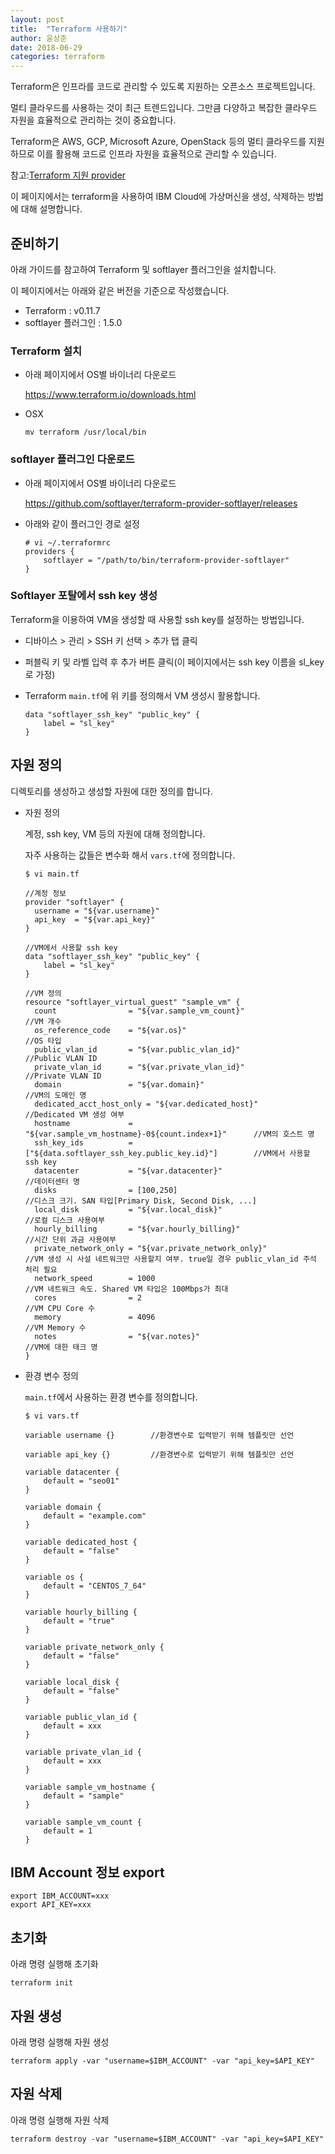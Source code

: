 ```yaml
---
layout: post
title:  "Terraform 사용하기"
author: 윤상준
date: 2018-06-29
categories: terraform
---
```


Terraform은 인프라를 코드로 관리할 수 있도록 지원하는 오픈소스 프로젝트입니다.

멀티 클라우드를 사용하는 것이 최근 트렌드입니다. 그만큼 다양하고 복잡한 클라우드 자원을 효율적으로 관리하는 것이 중요합니다.

Terraform은 AWS, GCP, Microsoft Azure, OpenStack 등의 멀티 클라우드를 지원하므로 이를 활용해 코드로 인프라 자원을 효율적으로 관리할 수 있습니다.

참고:[Terraform 지원 provider](https://www.terraform.io/docs/providers/index.html)

이 페이지에서는 terraform을 사용하여 IBM Cloud에 가상머신을 생성, 삭제하는 방법에 대해 설명합니다.

## 준비하기

아래 가이드를 참고하여 Terraform 및 softlayer 플러그인을 설치합니다.

이 페이지에서는 아래와 같은 버전을 기준으로 작성했습니다.

- Terraform : v0.11.7
- softlayer 플러그인 : 1.5.0

### Terraform 설치

- 아래 페이지에서 OS별 바이너리 다운로드

    https://www.terraform.io/downloads.html

- OSX

    ```
    mv terraform /usr/local/bin
    ```

### softlayer 플러그인 다운로드

- 아래 페이지에서 OS별 바이너리 다운로드

    https://github.com/softlayer/terraform-provider-softlayer/releases

- 아래와 같이 플러그인 경로 설정

    ```
    # vi ~/.terraformrc
    providers {
        softlayer = "/path/to/bin/terraform-provider-softlayer"
    }
    ```

### Softlayer 포탈에서 ssh key 생성

Terraform을 이용하여 VM을 생성할 때 사용할 ssh key를 설정하는 방법입니다.

- 디바이스 > 관리 > SSH 키 선택 > 추가 탭 클릭

- 퍼블릭 키 및 라벨 입력 후 추가 버튼 클릭(이 페이지에서는 ssh key 이름을 sl_key로 가정)

- Terraform `main.tf`에 위 키를 정의해서 VM 생성시 활용합니다.

    ```
    data "softlayer_ssh_key" "public_key" {
        label = "sl_key"
    }
    ```

## 자원 정의

디렉토리를 생성하고 생성할 자원에 대한 정의를 합니다.

- 자원 정의

    계정, ssh key, VM 등의 자원에 대해 정의합니다.

    자주 사용하는 값들은 변수화 해서 `vars.tf`에 정의합니다.

    ```
    $ vi main.tf

    //계정 정보
    provider "softlayer" {
      username = "${var.username}"
      api_key  = "${var.api_key}"
    }

    //VM에서 사용할 ssh key
    data "softlayer_ssh_key" "public_key" {
        label = "sl_key"
    }

    //VM 정의
    resource "softlayer_virtual_guest" "sample_vm" {
      count                = "${var.sample_vm_count}"                           //VM 개수
      os_reference_code    = "${var.os}"                                        //OS 타입
      public_vlan_id       = "${var.public_vlan_id}"                            //Public VLAN ID
      private_vlan_id      = "${var.private_vlan_id}"                           //Private VLAN ID
      domain               = "${var.domain}"                                    //VM의 도메인 명
      dedicated_acct_host_only = "${var.dedicated_host}"                        //Dedicated VM 생성 여부
      hostname             = "${var.sample_vm_hostname}-0${count.index+1}"      //VM의 호스트 명
      ssh_key_ids          = ["${data.softlayer_ssh_key.public_key.id}"]        //VM에서 사용할 ssh key
      datacenter           = "${var.datacenter}"                                //데이터센터 명
      disks                = [100,250]                                          //디스크 크기. SAN 타입[Primary Disk, Second Disk, ...]
      local_disk           = "${var.local_disk}"                                //로컬 디스크 사용여부
      hourly_billing       = "${var.hourly_billing}"                            //시간 단위 과금 사용여부
      private_network_only = "${var.private_network_only}"                      //VM 생성 시 사설 네트워크만 사용할지 여부. true일 경우 public_vlan_id 주석 처리 필요
      network_speed        = 1000                                               //VM 네트워크 속도. Shared VM 타입은 100Mbps가 최대
      cores                = 2                                                  //VM CPU Core 수
      memory               = 4096                                               //VM Memory 수
      notes                = "${var.notes}"                                     //VM에 대한 태크 명
    }
    ```

- 환경 변수 정의

    `main.tf`에서 사용하는 환경 변수를 정의합니다.

    ```
    $ vi vars.tf

    variable username {}        //환경변수로 입력받기 위해 템플릿만 선언

    variable api_key {}         //환경변수로 입력받기 위해 템플릿만 선언

    variable datacenter {
        default = "seo01"
    }

    variable domain {
        default = "example.com"
    }

    variable dedicated_host {
        default = "false"
    }

    variable os {
        default = "CENTOS_7_64"
    }

    variable hourly_billing {
        default = "true"
    }

    variable private_network_only {
        default = "false"
    }

    variable local_disk {
        default = "false"
    }

    variable public_vlan_id {
        default = xxx
    }

    variable private_vlan_id {
        default = xxx
    }

    variable sample_vm_hostname {
        default = "sample"
    }

    variable sample_vm_count {
        default = 1
    }
    ```

## IBM Account 정보 export

```
export IBM_ACCOUNT=xxx
export API_KEY=xxx
```

## 초기화

아래 명령 실행해 초기화

```
terraform init
```

## 자원 생성

아래 명령 실행해 자원 생성

```
terraform apply -var "username=$IBM_ACCOUNT" -var "api_key=$API_KEY"
```

## 자원 삭제

아래 명령 실행해 자원 삭제

```
terraform destroy -var "username=$IBM_ACCOUNT" -var "api_key=$API_KEY"
```

